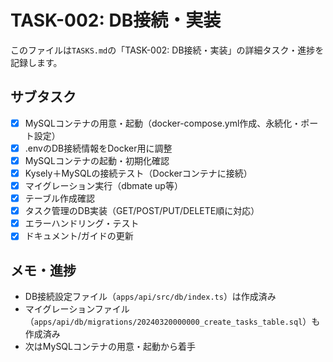 # TASK-002: DB接続・実装

このファイルは`TASKS.md`の「TASK-002: DB接続・実装」の詳細タスク・進捗を記録します。

## サブタスク
- [x] MySQLコンテナの用意・起動（docker-compose.yml作成、永続化・ポート設定）
- [x] .envのDB接続情報をDocker用に調整
- [x] MySQLコンテナの起動・初期化確認
- [x] Kysely＋MySQLの接続テスト（Dockerコンテナに接続）
- [x] マイグレーション実行（dbmate up等）
- [x] テーブル作成確認
- [x] タスク管理のDB実装（GET/POST/PUT/DELETE順に対応）
- [x] エラーハンドリング・テスト
- [x] ドキュメント/ガイドの更新

## メモ・進捗
- DB接続設定ファイル（`apps/api/src/db/index.ts`）は作成済み
- マイグレーションファイル（`apps/api/db/migrations/20240320000000_create_tasks_table.sql`）も作成済み
- 次はMySQLコンテナの用意・起動から着手 